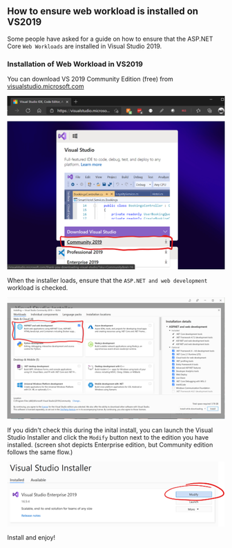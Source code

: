## How to ensure web workload is installed on VS2019

Some people have asked for a guide on how to ensure that the ASP.NET Core `Web Workloads` are installed in Visual Studio 2019.

### Installation of Web Workload in VS2019
You can download VS 2019 Community Edition (free) from <a href="https://visualstudiolmicrosoft.com" target="_blank" rel="noopener">visualstudio.microsoft.com</a>

![Image 1](https://raw.githubusercontent.com/mobiletonster/blogposts/main/code/aspnetcore/images/VS2019Community.png#screenshot "download vs2019 community edition")

When the installer loads, ensure that the `ASP.NET and web development` workload is checked.

![Image 2](https://raw.githubusercontent.com/mobiletonster/blogposts/main/code/aspnetcore/images/VS2019CommunityWebWorkload.png#screenshot "web workload screen in installer")

If you didn't check this during the inital install, you can launch the Visual Studio Installer and click the `Modify` button next to the edition you have installed. (screen shot depicts Enterprise edition, but Community edition follows the same flow.)

![Image 3](https://raw.githubusercontent.com/mobiletonster/blogposts/main/code/aspnetcore/images/VSInstallerModify.png#screenshot "vs installer modify button")

Install and enjoy!

